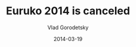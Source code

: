 ---
title: "Euruko 2014 is canceled"
author: "Vlad Gorodetsky"
date: "2014-03-19"
cover: ""
ava: "blog/avatars/vlad.jpg"
post: "

We are very sad to announce that EuRuKo 2014 has to be cancelled. Here's why.


We started to prepare EuRuKo 2014 in Kiev straight after getting back from EuRuKo in Athens last year. We’ve found an awesome venue, a great after-party place, organized tickets in advance. A great conference season and an awesome opportunity to introduce Ukraine to the community — what could possibly go wrong?


Though, something did go wrong. What started as a peaceful meeting in Kiev last November, grew into something bigger, into something you’ve most definitely heard about.


Many other conferences in Ukraine (PyCon and iOSonRailsConf, just to name a few) were canceled this year, however we didn’t lose hope for a change to host the conference as it was planned. 


After we realized that the state of the country is shaky to say the least in February, we started planning to move EuRuKo in another city. We immediately got in touch with Zurich folks, but given the timetable, there were no proper venues available. We’ve also visited Tel Aviv and Vilnius to evaluate possible alternatives, but reality was quite similar.


So, because of the current situation in Ukraine, it turns out that we can’t guarantee safety for each and every fellow attendee — things have proven themselves to be quite unpredictable.


For this reason we had to make the decision to cancel EuRuKo 2014.


We hope you understand the circumstances under which we have taken this hard decision. When things calm down, we look forward to inviting you over here in our beautiful city of Kiev.


We will organize the voting for the next year in the next few months.


Cheers,


Natalia, Julia, Vlad


P.S. If you’ve already got a ticket, don’t worry — we will issue a refund.
"
---